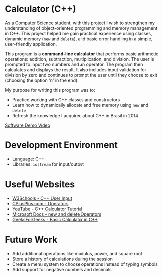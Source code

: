 # Calculator (C++)

As a Computer Science student, with this project I wish to strengthen my understanding of object-oriented programming and memory management in C++. This project helped me gain practical experience using classes, dynamic memory (`new` and `delete`), and basic error handling in a simple, user-friendly application.

This program is a **command-line calculator** that performs basic arithmetic operations: addition, subtraction, multiplication, and division. The user is prompted to input two numbers and an operator. The program then calculates and displays the result. It also includes input validation for division by zero and continues to prompt the user until they choose to exit (choosing the option 'n' in the end).

My purpose for writing this program was to:
- Practice working with C++ classes and constructors
- Learn how to dynamically allocate and free memory using `new` and `delete`
- Refresh the knowledge I acquired about C++ in Brasil in 2014

[Software Demo Video](http://youtube.link.goes.here)

# Development Environment

- Language: C++
- Libraries: `iostream` for input/output

# Useful Websites

* [W3Schools - C++ User Input](https://www.w3schools.com/cpp/cpp_user_input.asp)
* [CPlusPlus.com - Operators](https://cplusplus.com/doc/tutorial/operators/)
* [YouTube - C++ Calculator Tutorial](https://www.youtube.com/watch?v=Rub-JsjMhWY)
* [Microsoft Docs - new and delete Operators](https://learn.microsoft.com/en-us/cpp/cpp/new-and-delete-operators-cpp)
* [GeeksForGeeks - Basic Calculator in C++](https://www.geeksforgeeks.org/basic-calculator-cpp/)

# Future Work

* Add additional operations like modulus, power, and square root
* Store a history of calculations during the session
* Create a menu system to choose operations instead of typing symbols
* Add support for negative numbers and decimals



